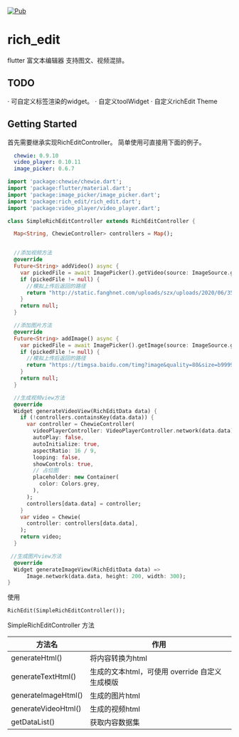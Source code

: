 [![Pub](https://img.shields.io/pub/v/rich_edit.svg)](https://pub.flutter-io.cn/packages/rich_edit)


# rich_edit

flutter 富文本编辑器 支持图文、视频混排。

## TODO
· 可自定义标签渲染的widget。
· 自定义toolWidget
· 自定义richEdit Theme

## Getting Started

首先需要继承实现RichEditController。
简单使用可直接用下面的例子。

```yaml
  chewie: 0.9.10
  video_player: 0.10.11
  image_picker: 0.6.7
```

```dart
import 'package:chewie/chewie.dart';
import 'package:flutter/material.dart';
import 'package:image_picker/image_picker.dart';
import 'package:rich_edit/rich_edit.dart';
import 'package:video_player/video_player.dart';

class SimpleRichEditController extends RichEditController {

  Map<String, ChewieController> controllers = Map();


  //添加视频方法
  @override
  Future<String> addVideo() async {
    var pickedFile = await ImagePicker().getVideo(source: ImageSource.gallery);
    if (pickedFile != null) {
      //模拟上传后返回的路径
      return "http://static.fanghnet.com/uploads/szx/uploads/2020/06/353f2c48ce164e368cc040c4fb425331.mp4";
    }
    return null;
  }

  //添加图片方法
  @override
  Future<String> addImage() async {
    var pickedFile = await ImagePicker().getImage(source: ImageSource.gallery);
    if (pickedFile != null) {
      //模拟上传后返回的路径
      return "https://timgsa.baidu.com/timg?image&quality=80&size=b9999_10000&sec=1592205365009&di=fcc201c596fc6681fe7812aa7fea4b23&imgtype=0&src=http%3A%2F%2Fa3.att.hudong.com%2F14%2F75%2F01300000164186121366756803686.jpg";
    }
    return null;
  }

  //生成视频view方法
  @override
  Widget generateVideoView(RichEditData data) {
    if (!controllers.containsKey(data.data)) {
      var controller = ChewieController(
        videoPlayerController: VideoPlayerController.network(data.data),
        autoPlay: false,
        autoInitialize: true,
        aspectRatio: 16 / 9,
        looping: false,
        showControls: true,
        // 占位图
        placeholder: new Container(
          color: Colors.grey,
        ),
      );
      controllers[data.data] = controller;
    }
    var video = Chewie(
      controller: controllers[data.data],
    );
    return video;
  }

 //生成图片view方法
  @override
  Widget generateImageView(RichEditData data) =>
      Image.network(data.data, height: 200, width: 300);
}
```

使用
```dart
RichEdit(SimpleRichEditController());
```

SimpleRichEditController 方法

| 方法名              | 作用                                           |
| ------------------- | ---------------------------------------------- |
| generateHtml()      | 将内容转换为html                               |
| generateTextHtml()  | 生成的文本html，可使用 override 自定义生成模版 |
| generateImageHtml() | 生成的图片html                                 |
| generateVideoHtml() | 生成的视频html                                 |
| getDataList()       | 获取内容数据集                                 |



